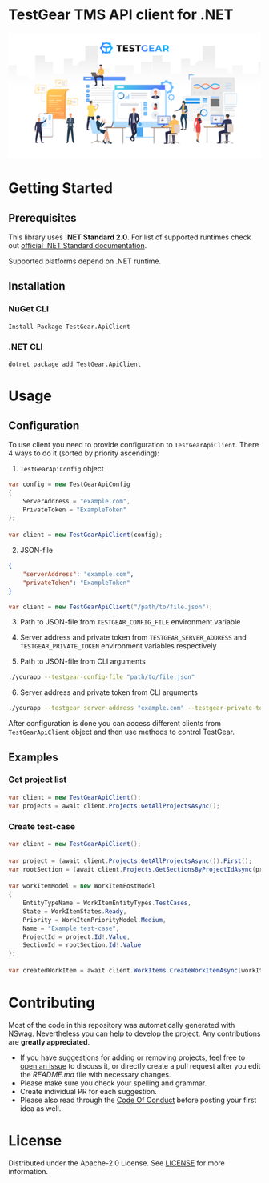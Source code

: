 # TestGear TMS API client for .NET
![TestGear](https://raw.githubusercontent.com/testgear-tms/api-client-dotnet/main/images/banner.png)

# Getting Started

## Prerequisites
This library uses **.NET Standard 2.0**. For list of supported runtimes check out [official .NET Standard documentation](https://docs.microsoft.com/en-us/dotnet/standard/net-standard).

Supported platforms depend on .NET runtime.

## Installation

### NuGet CLI
```
Install-Package TestGear.ApiClient
```

### .NET CLI
```
dotnet package add TestGear.ApiClient
```

# Usage

## Configuration

To use client you need to provide configuration to `TestGearApiClient`. There 4 ways to do it (sorted by priority ascending):

1. `TestGearApiConfig` object
```cs
var config = new TestGearApiConfig
{
    ServerAddress = "example.com",
    PrivateToken = "ExampleToken"
};

var client = new TestGearApiClient(config);
```

2. JSON-file
```json
{
    "serverAddress": "example.com",
    "privateToken": "ExampleToken"
}
```
```cs
var client = new TestGearApiClient("/path/to/file.json");
```

3. Path to JSON-file from `TESTGEAR_CONFIG_FILE` environment variable
4. Server address and private token from `TESTGEAR_SERVER_ADDRESS` and `TESTGEAR_PRIVATE_TOKEN` environment variables respectively

5. Path to JSON-file from CLI arguments
```bash
./yourapp --testgear-config-file "path/to/file.json"
```

6. Server address and private token from CLI arguments
```bash
./yourapp --testgear-server-address "example.com" --testgear-private-token "ExampleToken"
```

After configuration is done you can access different clients from `TestGearApiClient` object and then use methods to control TestGear.

## Examples

### Get project list
```cs
var client = new TestGearApiClient();
var projects = await client.Projects.GetAllProjectsAsync();
```

### Create test-case
```cs
var client = new TestGearApiClient();

var project = (await client.Projects.GetAllProjectsAsync()).First();
var rootSection = (await client.Projects.GetSectionsByProjectIdAsync(project.Id.ToString())).First();

var workItemModel = new WorkItemPostModel
{
    EntityTypeName = WorkItemEntityTypes.TestCases,
    State = WorkItemStates.Ready,
    Priority = WorkItemPriorityModel.Medium,
    Name = "Example test-case",
    ProjectId = project.Id!.Value,
    SectionId = rootSection.Id!.Value
};

var createdWorkItem = await client.WorkItems.CreateWorkItemAsync(workItemModel);
```

# Contributing

Most of the code in this repository was automatically generated with [NSwag](https://github.com/RicoSuter/NSwag).
Nevertheless you can help to develop the project. Any contributions are **greatly appreciated**.

* If you have suggestions for adding or removing projects, feel free to [open an issue](https://github.com/testgear-tms/api-client-dotnet/issues/new) to discuss it, or directly create a pull request after you edit the *README.md* file with necessary changes.
* Please make sure you check your spelling and grammar.
* Create individual PR for each suggestion.
* Please also read through the [Code Of Conduct](https://github.com/testgear-tms/api-client-dotnet/blob/main/CODE_OF_CONDUCT.md) before posting your first idea as well.

# License

Distributed under the Apache-2.0 License. See [LICENSE](https://github.com/testgear-tms/api-client-dotnet/blob/main/LICENSE.md) for more information.

